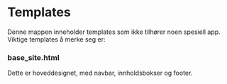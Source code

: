 # Templates #

Denne mappen inneholder templates som ikke tilhører noen spesiell app. Viktige templates å merke seg er:

### base_site.html ###
Dette er hoveddesignet, med navbar, innholdsbokser og footer.
